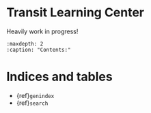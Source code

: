 # Transit Learning Center

Heavily work in progress!

```{toctree}
:maxdepth: 2
:caption: "Contents:"
```

# Indices and tables

* {ref}`genindex`
* {ref}`search`
